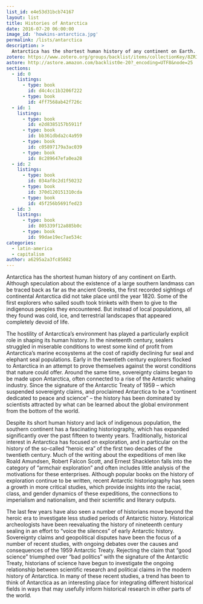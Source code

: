 ```yaml
---
list_id: e4e53d31bcb74167
layout: list
title: Histories of Antarctica
date: 2016-07-20 06:00:00
image_id: 'howkins-antarctica.jpg'
permalink: /lists/antarctica
description: >
  Antarctica has the shortest human history of any continent on Earth. Despite its short human history and lack of indigenous population, the southern continent has a fascinating historiography. Traditionally, historical interest in Antarctica has focused on exploration, and in particular on the history of the so-called “heroic era” of the first two decades of the twentieth century, but more recent historiography has seen a growth in more critical studies of these expeditions, connections to imperialism and nationalism, and their scientific and literary outputs.
zotero: https://www.zotero.org/groups/backlist/items/collectionKey/8ZRIE2FM
astore: http://astore.amazon.com/backlist0e-20?_encoding=UTF8&node=25
sections:
  - id: 0
    listings:
      - type: book
        id: d4c4cc1b3206f222
      - type: book
        id: 4ff7568ab42f726c
  - id: 1
    listings:
      - type: book
        id: e2d8385157b5911f
      - type: book
        id: bb361dbda2c4a959
      - type: book
        id: c05897179a3ac039
      - type: book
        id: 8c289647efa0ea28
  - id: 2
    listings:
      - type: book
        id: 034af8c2d1f50232
      - type: book
        id: 370d120151310cda
      - type: book
        id: 45f256b5691fed23
  - id: 3
    listings:
      - type: book
        id: 805339f12a885b0c
      - type: book
        id: 99dae19ec7ae534c
categories:
  - latin-america
  - capitalism
author: a6295a2a3fc85082
---
```

Antarctica has the shortest human history of any continent on Earth.  Although speculation about the existence of a large southern landmass can be traced back as far as the ancient Greeks, the first recorded sightings of continental Antarctica did not take place until the year 1820.  Some of the first explorers who sailed south took trinkets with them to give to the indigenous peoples they encountered.  But instead of local populations, all they found was cold, ice, and terrestrial landscapes that appeared completely devoid of life.  

The hostility of Antarctica’s environment has played a particularly explicit role in shaping its human history.  In the nineteenth century, sealers struggled in miserable conditions to wrest some kind of profit from Antarctica’s marine ecosystems at the cost of rapidly declining fur seal and elephant seal populations. Early in the twentieth century explorers flocked to Antarctica in an attempt to prove themselves against the worst conditions that nature could offer.  Around the same time, sovereignty claims began to be made upon Antarctica, often connected to a rise of the Antarctic whaling industry.  Since the signature of the Antarctic Treaty of 1959 – which suspended sovereignty claims, and proclaimed Antarctica to be a “continent dedicated to peace and science” – the history has been dominated by scientists attracted by what can be learned about the global environment from the bottom of the world.    

Despite its short human history and lack of indigenous population, the southern continent has a fascinating historiography, which has expanded significantly over the past fifteen to twenty years.  Traditionally, historical interest in Antarctica has focused on exploration, and in particular on the history of the so-called “heroic era” of the first two decades of the twentieth century.  Much of the writing about the expeditions of men like Roald Amundsen, Robert Falcon Scott, and Ernest Shackleton falls into the category of “armchair exploration” and often includes little analysis of the motivations for these enterprises.  Although popular books on the history of exploration continue to be written, recent Antarctic historiography has seen a growth in more critical studies, which provide insights into the racial, class, and gender dynamics of these expeditions, the connections to imperialism and nationalism, and their scientific and literary outputs.  

The last few years have also seen a number of historians move beyond the heroic era to investigate less studied periods of Antarctic history.  Historical archeologists have been reevaluating the history of nineteenth century sealing in an effort to “voice the silences” of early Antarctic history.  Sovereignty claims and geopolitical disputes have been the focus of a number of recent studies, with ongoing debates over the causes and consequences of the 1959 Antarctic Treaty.  Rejecting the claim that “good science” triumphed over “bad politics” with the signature of the Antarctic Treaty, historians of science have begun to investigate the ongoing relationship between scientific research and political claims in the modern history of Antarctica.  In many of these recent studies, a trend has been to think of Antarctica as an interesting place for integrating different historical fields in ways that may usefully inform historical research in other parts of the world.
